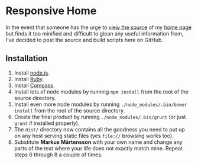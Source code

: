 Responsive Home
===============

In the event that someone has the urge to 
[view the source](view-source:http://www.acc.umu.se/~mortis/home/) of my
[home page](http://www.acc.umu.se/~mortis/home/) but finds it too minified and
difficult to glean any useful information from, I've decided to post the source
and build scripts here on GitHub.

Installation
------------

1. Install [node.js](http://nodejs.org/).
2. Install [Ruby](http://www.ruby-lang.org/).
3. Install [Compass](http://compass-style.org/install/).
4. Install lots of node modules by running `npm install` from the root of the source directory.
5. Install even more node modules by running `./node_modules/.bin/bower install` from the root of the source directory.
6. Create the final product by running `./node_modules/.bin/grunt` (or just `grunt` if installed properly).
7. The `dist/` directory now contains all the goodness you need to put up on any host serving static files (yes `file://` browsing works too).
8. Substitute **Markus Mårtensson** with your own name and change any parts of the text where your life does not exactly match mine. Repeat steps 6 through 8 a couple of times.
